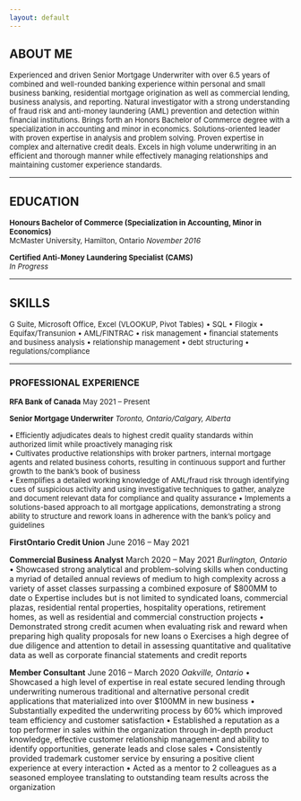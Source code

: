 ```yaml
---
layout: default
---
```

## ABOUT ME

<font size= "2"> Experienced and driven Senior Mortgage Underwriter with over 6.5 years of combined and well-rounded banking experience within personal and small business banking, residential mortgage origination as well as commercial lending, business analysis, and reporting. Natural investigator with a strong understanding of fraud risk and anti-money laundering (AML) prevention and detection within financial institutions. Brings forth an Honors Bachelor of Commerce degree with a specialization in accounting and minor in economics. Solutions-oriented leader with proven expertise in analysis and problem solving. Proven expertise in complex and alternative credit deals. Excels in high volume underwriting in an efficient and thorough manner while effectively managing relationships and maintaining customer experience standards.</font>

*****

## EDUCATION

<font size= "2">**Honours Bachelor of Commerce (Specialization in Accounting, Minor in Economics)**                            
McMaster University, Hamilton, Ontario
*November 2016*			
		   			  
**Certified Anti-Money Laundering Specialist (CAMS)** 				                                  
*In Progress*</font>

****

## SKILLS

<font size= "2"> G Suite, Microsoft Office, Excel (VLOOKUP, Pivot Tables) • SQL • Filogix • Equifax/Transunion • AML/FINTRAC • risk management • financial statements and business analysis • relationship management • debt structuring • regulations/compliance </font>

****

### PROFESSIONAL EXPERIENCE

<font size= "2">**RFA Bank of Canada**	                        May 2021 – Present

**Senior Mortgage Underwriter**
*Toronto, Ontario/Calgary, Alberta* 

•	Efficiently adjudicates deals to highest credit quality standards within authorized limit while proactively managing risk  
•	Cultivates productive relationships with broker partners, internal mortgage agents and related business cohorts, resulting in continuous support and further growth to the bank’s book of business  
•	Exemplifies a detailed working knowledge of AML/fraud risk through identifying cues of suspicious activity and using investigative techniques to gather, analyze and document relevant data for compliance and quality assurance 
•	Implements a solutions-based approach to all mortgage applications, demonstrating a strong ability to structure and rework loans in adherence with the bank’s policy and guidelines 
</font>

**FirstOntario Credit Union**	                  June 2016 – May 2021

**Commercial Business Analyst** 	              March 2020 – May 2021
*Burlington, Ontario* 
•	Showcased strong analytical and problem-solving skills when conducting a myriad of detailed annual reviews of medium to high complexity across a variety of asset classes surpassing a combined exposure of $800MM to date
o	Expertise includes but is not limited to syndicated loans, commercial plazas, residential rental properties, hospitality operations, retirement homes, as well as residential and commercial construction projects
•	Demonstrated strong credit acumen when evaluating risk and reward when preparing high quality proposals for new loans
o	Exercises a high degree of due diligence and attention to detail in assessing quantitative and qualitative data as well as corporate financial statements and credit reports 

**Member Consultant**	                          June 2016 – March 2020
*Oakville, Ontario* 
•	Showcased a high level of expertise in real estate secured lending through underwriting numerous traditional and alternative personal credit applications that materialized into over $100MM in new business
•	Substantially expedited the underwriting process by 60% which improved team efficiency and customer satisfaction
•	Established a reputation as a top performer in sales within the organization through in-depth product knowledge, effective customer relationship management and ability to identify opportunities, generate leads and close sales
•	Consistently provided trademark customer service by ensuring a positive client experience at every interaction 
•	Acted as a mentor to 2 colleagues as a seasoned employee translating to outstanding team results across the organization
</font>
